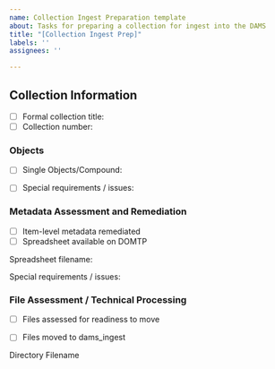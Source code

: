 ```yaml
---
name: Collection Ingest Preparation template
about: Tasks for preparing a collection for ingest into the DAMS
title: "[Collection Ingest Prep]"
labels: ''
assignees: ''

---
```


## Collection Information

* [ ] Formal collection title:
* [ ] Collection number:

### Objects
* [ ] Single Objects/Compound: 
* [ ] Special requirements / issues:


### Metadata Assessment and Remediation

* [ ] Item-level metadata remediated
* [ ] Spreadsheet available on DOMTP

Spreadsheet filename:

Special requirements / issues:


### File Assessment / Technical Processing 

* [ ] Files assessed for readiness to move

* [ ] Files moved to dams_ingest

Directory Filename
